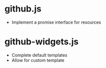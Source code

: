 # github.js
- Implement a promise interface for resources

# github-widgets.js
- Complete default templates
- Allow for custom template